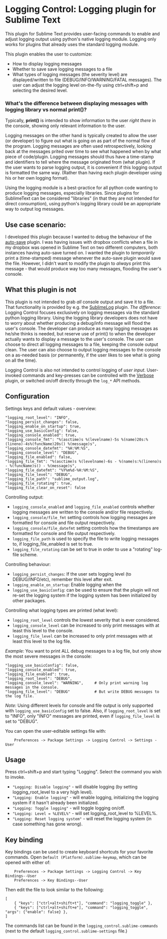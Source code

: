# Logging Control: Logging plugin for Sublime Text
This plugin for Sublime Text provides user-facing commands to enable and adjust
logging output using python's native logging module. Logging only works for
plugins that already uses the standard logging module.

This plugin enables the user to customize:
* How to display logging messages
* Whether to save save logging messages to a file
* What types of logging messages (the severity level) are displayed/written to file (DEBUG/INFO/WARNING/FATAL messages).
The user can adjust the logging level on-the-fly using ctrl+shift+p and selecting the desired level.


### What's the difference between displaying messages with logging library vs normal print()?
Typically, **print()** is intended to show information to the user *right there* in the console,
showing only relevant information to the user.

Logging messages on the other hand is typically created to allow the user (or developer) to figure out
what is going on as part of the normal flow of the program. Logging messages are often used retrospectively,
looking back at the messages prited over time to see what happened when by what piece of code/plugin.
Logging messages should thus have a time-stamp and identifiers to tell where the message originated from (what plugin).
If the user wants to parse logging output, it is convenient if this logging output is formatted the same way.
(Rather than having each plugin developer using his or her own logging format).

Using the logging module is a best-practice for all python code wanting to produce logging messages, especially libraries.
Since plugins for SublimeText can be considered "libraries" (in that they are not intended for direct consumption),
using python's logging library could be an appropriate way to output log messages.


## Use case scenario:
I developed this plugin because I wanted to debug the behaviour of the [auto-save](https://packagecontrol.io/packages/auto-save) plugin.
I was having issues with dropbox conflicts when a file in my dropbox was opened in Sublime Text on two different computers,
both instances having auto-save turned on.
I wanted the plugin to *temporarily* print a (time-stamped) message whenever the auto-save plugin would save the file.
However, I didn't want to modify the plugin to *always* print this message - that would produce way too many messages,
flooding the user's console.


## What this plugin is not
This plugin is not intended to grab *all* console output and save it to a file.
That functionality is provided by e.g. the [SublimeLog](https://packagecontrol.io/packages/SublimeLog) plugin.
*The difference:* Logging Control focuses exclusively on logging messages via the standard python logging library.
Using the logging library developers does not have to worry about whether producing a debug/info message
will flood the user's console. The developer can produce as many logging messages as he/she thinks is needed,
but reserve use of print() to when the developer actually wants to display a message to the user's console.
The user can choose to direct all logging messages to a file, keeping the console output clean.
The user can also choose to output logging messages to the console on a as-needed basis (or permanently, if
the user likes to see what is going on all the time).

Logging Control is also not intended to control logging of *user input*.
User-invoked commands and key-presses can be controlled with the [Verbose](https://packagecontrol.io/packages/Verbose)
plugin, or switched on/off directly through the ```log_*``` API methods.




## Configuration
Settings keys and default values - overview:
```
"logging_root_level": "INFO",
"logging_persist_changes": false,
"logging_enable_on_startup": true,
"logging_use_basicConfig": false,
"logging_console_enabled": true,
"logging_console_fmt": "%(asctime)s %(levelname)-5s %(name)20s:%(lineno)-4s%(funcName)20s() %(message)s",
"logging_console_datefmt": "%H:%M:%S",
"logging_console_level": "DEBUG",
"logging_file_enabled": false,
"logging_file_fmt": "%(asctime)s %(levelname)-6s - %(name)s:%(lineno)s - %(funcName)s() - %(message)s",
"logging_file_datefmt": "%Y%m%d-%H:%M:%S",
"logging_file_level": "DEBUG",
"logging_file_path": "sublime_output.log",
"logging_file_rotating": true,
"logging_file_clear_on_reset": false
```

Controlling output:
* ```logging_console_enabled``` and ```logging_file_enabled``` controls whether logging messages are written to the console and/or file respectively.
* ```logging_console/file_fmt``` setting controls how logging messages are formatted for console and file output respectively.
* ```logging_console/file_datefmt``` setting controls how the timestamps are formatted for console and file output respectively.
* ```logging_file_path``` is used to specify the file to write logging messages to, if logging_file_enabled is set to true.
* ```logging_file_rotating``` can be set to true in order to use a "rotating" log-file scheme.

Controlling behaviour:
* ```logging_persist_changes```: If the user sets logging level (to DEBUG/INFO/etc), remember this level after exit.
* ```logging_enable_on_startup```: Enable logging when the
* ```logging_use_basicConfig```: can be used to ensure that the plugin will not re-set the logging system if the logging system has been initialized by other packages.

Controlling what logging types are printed (what level):
* ```logging_root_level``` controls the lowest severity that is ever considered.
* ```logging_console_level``` can be increased to only print messages with at least this level to the console.
* ```logging_file_level``` can be increased to only print messages with at least this level to the log file.

*Example:* You want to print ALL debug messages to a log file, but only show the most severe messages in the console:
```
"logging_use_basicConfig": false,
"logging_console_enabled": true,
"logging_file_enabled": true,
"logging_root_level": "DEBUG",
"logging_console_level": "WARNING",     # Only print warning log messages in the console.
"logging_file_level": "DEBUG"           # But write DEBUG messages to the log file.
```
*Note:* Using different levels for console and file output is only supported with ```logging_use_basicConfig``` set to false.
Also, if ```logging_root_level``` is set to "INFO", only "INFO" messages are printed, even if ```logging_file_level``` is set to "DEBUG".


You can open the user-editable settings file with:
```
    Preferences -> Package Settings -> Logging Control -> Settings - User
```

## Usage
Press ctrl+shift+p and start typing "Logging". Select the command you wish to invoke.
* ```"Logging: Disable logging"``` - will disable logging (by setting logging_root_level to a very high level).
* ```"Logging: Enable logging"``` - will enable logging, initializing the logging system if it hasn't already been initialized.
* ```"Logging: Toggle logging"``` - will toggle logging on/off.
* ```"Logging: Level = %LEVEL%"``` - will set logging_root_level to %LEVEL%.
* ```"Logging: Reset logging system"``` - will reset the logging system (in case something has gone wrong).


## Key binding
Key bindings can be used to create keyboard shortcuts for your favorite commands.
Open ```Default (Platform).sublime-keymap```, which can be opened with either of:
```
    Preferences -> Package Settings -> Logging Control -> Key Bindings--User
    Preferences -> Key Bindings--User
```

Then edit the file to look similar to the following:
```
[
    { "keys": ["ctrl+alt+shift+t"], "command": "logging_toggle" },
    { "keys": ["ctrl+alt+shift+e"], "command": "logging_toggle", "args": {"enable": false} },
]
```

The commands list can be found in the ```logging_control.sublime-commands``` (next to the default
```logging_control.sublime-settings``` file.)
